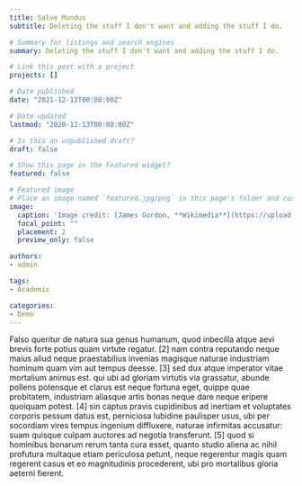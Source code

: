 ```yaml
---
title: Salve Mundus
subtitle: Deleting the stuff I don't want and adding the stuff I do.

# Summary for listings and search engines
summary: Deleting the stuff I don't want and adding the stuff I do.

# Link this post with a project
projects: []

# Date published
date: "2021-12-13T00:00:00Z"

# Date updated
lastmod: "2020-12-13T00:00:00Z"

# Is this an unpublished draft?
draft: false

# Show this page in the Featured widget?
featured: false

# Featured image
# Place an image named `featured.jpg/png` in this page's folder and customize its options here.
image:
  caption: 'Image credit: [James Gordon, **Wikimedia**](https://upload.wikimedia.org/wikipedia/commons/thumb/c/cd/Palmyra%2C_Syria_-_2.jpg/1200px-Palmyra%2C_Syria_-_2.jpg)'
  focal_point: ""
  placement: 2
  preview_only: false

authors:
- admin

tags:
- Academic

categories:
- Demo
---
```


Falso queritur de natura sua genus humanum, quod inbecilla atque aevi brevis forte potius quam virtute regatur. [2] nam contra reputando neque maius aliud neque praestabilius invenias magisque naturae industriam hominum quam vim aut tempus deesse. [3] sed dux atque imperator vitae mortalium animus est. qui ubi ad gloriam virtutis via grassatur, abunde pollens potensque et clarus est neque fortuna eget, quippe quae probitatem, industriam aliasque artis bonas neque dare neque eripere quoiquam potest. [4] sin captus pravis cupidinibus ad inertiam et voluptates corporis pessum datus est, perniciosa lubidine paulisper usus, ubi per socordiam vires tempus ingenium diffluxere, naturae infirmitas accusatur: suam quisque culpam auctores ad negotia transferunt. [5] quod si hominibus bonarum rerum tanta cura esset, quanto studio aliena ac nihil profutura multaque etiam periculosa <ac perniciosa> petunt, neque regerentur magis quam regerent casus et eo magnitudinis procederent, ubi pro mortalibus gloria aeterni fierent.